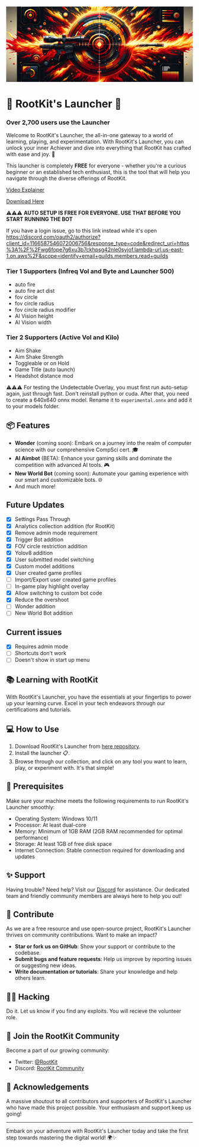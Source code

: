 ![RootKit's Launcher Banner](imgs/launcher.png)

# 🚀 RootKit's Launcher 🚀
### Over 2,700 users use the Launcher

Welcome to RootKit's Launcher, the all-in-one gateway to a world of learning, playing, and experimentation. With RootKit's Launcher, you can unlock your inner Achiever and dive into everything that RootKit has crafted with ease and joy. 🌟

This launcher is completely **FREE** for everyone - whether you're a curious beginner or an established tech enthusiast, this is the tool that will help you navigate through the diverse offerings of RootKit.

[Video Explainer](https://youtu.be/gEdIocq_W2o)

[Download Here](https://rootkitlauncher.s3.us-east-2.amazonaws.com/win32/x64/ai-aimbot-launcher-1.2.2+Setup.exe)

⚠️⚠️⚠️ **AUTO SETUP IS FREE FOR EVERYONE. USE THAT BEFORE YOU START RUNNING THE BOT**

If you have a login issue, go to this link instead while it's open https://discord.com/oauth2/authorize?client_id=1166587546072006756&response_type=code&redirect_uri=https%3A%2F%2Fwg6fope7g6xu3b7ckhpsg42nle0syjof.lambda-url.us-east-1.on.aws%2F&scope=identify+email+guilds.members.read+guilds

### Tier 1 Supporters (Infreq Vol and Byte and Launcher 500)
- auto fire
- auto fire act dist
- fov circle
- fov circle radius
- fov circle radius modifier
- AI Vision height
- AI Vision width

### Tier 2 Supporters (Active Vol and Kilo)
- Aim Shake
- Aim Shake Strength
- Toggleable or on Hold
- Game Title (auto launch)
- Headshot distance mod

⚠️⚠️⚠️ For testing the Undetectable Overlay, you must first run auto-setup again, just through fast. Don't reinstall python or cuda. 
After that, you need to create a 640x640 onnx model. Rename it to `experimental.onnx` and add it to your models folder.

## 📦 Features

- **Wonder** (coming soon): Embark on a journey into the realm of computer science with our comprehensive CompSci cert. 🎓
- **AI Aimbot** (BETA): Enhance your gaming skills and dominate the competition with advanced AI tools. 🎮
- **New World Bot** (coming soon): Automate your gaming experience with our smart and customizable bots. 🌐
- And much more!

## Future Updates
- [x] Settings Pass Through
- [x] Analytics collection addition (for RootKit)
- [x] Remove admin mode requirement
- [x] Trigger Bot addition
- [x] FOV circle restriction addition
- [x] Yolov8 addition
- [x] User submitted model switching
- [x] Custom model additions
- [x] User created game profiles
- [ ] Import/Export user created game profiles
- [ ] In-game play highlight overlay
- [x] Allow switching to custom bot code
- [x] Reduce the overshoot
- [ ] Wonder addition
- [ ] New World Bot addition

## Current issues
- [x] Requires admin mode
- [ ] Shortcuts don't work
- [ ] Doesn't show in start up menu

## 📚 Learning with RootKit

With RootKit's Launcher, you have the essentials at your fingertips to power up your learning curve. Excel in your tech endeavors through our certifications and tutorials. 

## 💻 How to Use

1. Download RootKit's Launcher from [here repository](https://rootkitlauncher.s3.us-east-2.amazonaws.com/win32/x64/ai-aimbot-launcher-1.2.2+Setup.exe).
2. Install the launcher 📋.
4. Browse through our collection, and click on any tool you want to learn, play, or experiment with. It's that simple!

## 📝 Prerequisites

Make sure your machine meets the following requirements to run RootKit's Launcher smoothly:
- Operating System: Windows 10/11
- Processor: At least dual-core
- Memory: Minimum of 1GB RAM (2GB RAM recommended for optimal performance)
- Storage: At least 1GB of free disk space
- Internet Connection: Stable connection required for downloading and updates

## ✨ Support

Having trouble? Need help? Visit our [Discord](https://discord.gg/rootkitorg) for assistance. Our dedicated team and friendly community members are always here to help you out!

## 💌 Contribute

As we are a free resource and use open-source project, RootKit's Launcher thrives on community contributions. Want to make an impact?

- **Star or fork us on GitHub**: Show your support or contribute to the codebase.
- **Submit bugs and feature requests**: Help us improve by reporting issues or suggesting new ideas.
- **Write documentation or tutorials**: Share your knowledge and help others learn.

## 🐱‍💻 Hacking

Do it. Let us know if you find any exploits. You will recieve the volunteer role.

## 🙌 Join the RootKit Community

Become a part of our growing community:
- Twitter: [@RootKit](https://twitter.com/RootKitOrg)
- Discord: [RootKit Community](https://discord.gg/rootkitorg)

## 💖 Acknowledgements

A massive shoutout to all contributors and supporters of RootKit's Launcher who have made this project possible. Your enthusiasm and support keep us going!

---

Embark on your adventure with RootKit's Launcher today and take the first step towards mastering the digital world! 🌍✨
